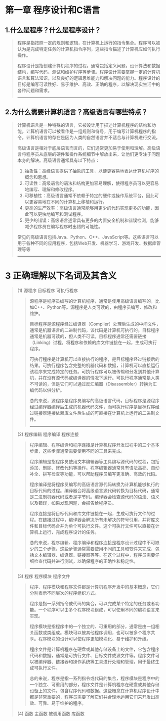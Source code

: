 # 第一章 程序设计和C语言

## 1.什么是程序？什么是程序设计？

>   程序是指按照一定的规则和逻辑，在计算机上运行的指令集合。程序可以被认为是完成特定任务的计算机指令序列，这些指令描述了计算机应如何执行操作。
>
>   程序设计是指创建计算机程序的过程，通常包括定义问题，设计算法和数据结构，编写代码，测试和维护程序等步骤。程序设计需要掌握一定的计算机语言和算法知识，以及良好的逻辑思维能力和解决问题的能力。程序设计的目标是编写可读性好、易于维护、高效、正确的程序，以解决现实生活中的各种问题和需求。
>
>   ------



## 2.为什么需要计算机语言？高级语言有哪些特点？

>   计算机语言是一种特殊的语言，它被设计用于描述计算机程序的结构和功能。计算机语言可以被看作是一组规则和符号，用于编写计算机程序的指令。计算机语言的存在是因为人类的自然语言并不适合与计算机进行交流。
>
>   高级语言是相对于底层语言而言的，它们通常更加易于使用和理解。高级语言将程序员从底层的硬件和操作系统细节中解放出来，让他们更专注于问题本身的解决。高级语言通常具有以下特点：
>
>   1.  抽象性：高级语言提供了抽象的工具，以便更容易地表达计算机程序的概念和思想。
>   2.  可读性：高级语言的语法和结构更加容易理解，使得程序员可以更容易地编写、理解和修改程序。
>   3.  可移植性：高级语言通常不依赖于特定的硬件或操作系统平台，因此可以更容易地在不同的计算机上移植和运行。
>   4.  更高的生产效率：高级语言通常能够用更少的代码实现更多的功能，因此可以更快地编写和测试程序。
>   5.  更少的错误：高级语言通常具有更多的内置安全机制和错误检测，能够减少程序员在编写程序时出错的可能性。
>
>   常见的高级语言包括Java、Python、C++、JavaScript等。这些语言可以用于各种不同的应用程序，包括Web开发、机器学习、游戏开发、数据库管理等等
>
>   -----



# 3 正确理解以下名词及其含义

>   (1) 源程序    目标程序    可执行程序
>
>   >   源程序是程序员编写的计算机程序，通常是使用高级语言编写的，比如C++、Python等。源程序是人类可读的，由程序员编写、修改和维护。
>   >
>   >   目标程序是源程序经过编译器（Compiler）处理后生成的中间文件，通常是机器语言的二进制代码，该代码是计算机可执行的。目标程序通常是机器可读的，但人类不可读。目标程序通常还需要链接（Linking）过程，将程序和依赖的库文件链接在一起，生成可执行程序。
>   >
>   >   可执行程序是计算机可以直接执行的程序，是目标程序经过链接后的结果。可执行程序包含完整的机器代码和数据，计算机可以直接运行该程序来完成特定的任务。可执行程序可以被传输和分发到其他计算机，并在没有源代码或编译器的情况下运行。可执行程序通常是人类不可读的，但是它们可以通过反汇编器（Disassembler）转换为汇编代码以供分析。
>   >
>   >   总的来说，源程序是程序员编写的高级语言代码，目标程序是源程序经过编译器编译后生成的机器代码文件，而可执行程序是目标程序经过链接器连接依赖库文件后生成的可直接在计算机上运行的二进制文件。
>   >
>   >   -------
>
>   
>
>   (2)  程序编辑   程序编译   程序连接
>
>   >   程序编辑、程序编译和程序连接是计算机程序开发过程中的三个基本步骤，这些步骤通常需要使用不同的工具来完成。
>   >
>   >   程序编辑是指程序员使用文本编辑器等工具编写源代码的过程，包括添加、删除、修改代码等操作。程序编辑器通常具有语法高亮、自动补全、拼写检查等功能，可以帮助程序员编写更准确、高效的代码。
>   >
>   >   程序编译是将程序员编写的高级语言源代码转换为计算机能够执行的目标代码的过程。编译器会将高级语言源代码转换为目标代码，通常是二进制机器代码或者是字节码。编译器会检查源代码的语法、语义以及错误，如果发现问题，会报告给程序员。
>   >
>   >   程序连接是将目标代码和库文件链接在一起，生成可执行文件的过程。在链接过程中，编译器会解决所有未解决的符号引用，并将库文件和目标代码合并为单个可执行文件。这个可执行文件可以直接在计算机上运行，完成程序设计的任务。
>   >
>   >   总的来说，程序编辑、程序编译和程序连接是程序设计过程中不可缺少的三个步骤，这些步骤通常需要使用不同的工具和软件来完成，包括文本编辑器、编译器、链接器等等。在这个过程中，程序员需要仔细检查代码并进行测试，以确保程序的正确性和稳定性。
>   >
>   >   ------
>
>   
>
>   (3) 程序   程序模块    程序文件
>
>   >   程序、程序模块和程序文件都是计算机程序开发中的基本概念，它们分别表示不同层次的程序组织方式。
>   >
>   >   程序是指一系列指令或代码的集合，可以完成某个特定的任务或者功能。一个程序可以由多个程序模块组成，可以使用不同的编程语言来实现。
>   >
>   >   程序模块是指程序中的一个独立的、可重用的部分，通常是由一组相关函数或类组成。模块可以被其他程序调用，也可以被多个程序共享。程序模块的设计可以使程序更加模块化、易于维护和升级。
>   >
>   >   程序文件是计算机程序在硬盘或其他存储设备上的文件，它包含程序代码和数据，通常是可执行文件、目标文件或源文件等。程序文件可以被编译器、链接器和操作系统等工具进行处理和管理，用于最终生成可执行文件。
>   >
>   >   总的来说，程序是指一系列指令或代码的集合，程序模块是程序中的一个独立、可重用的部分，程序文件是计算机程序在硬盘或其他存储设备上的文件，包含程序代码和数据。这些概念在计算机程序设计中都是非常重要的，程序员需要了解它们并合理地运用它们来开发出高效、可靠、易于维护的程序。
>
>   (4)  函数  主函数   被调用函数  库函数
>
>   >   

